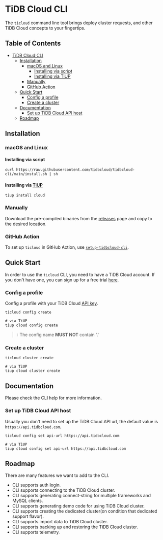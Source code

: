 # TiDB Cloud CLI

The `ticloud` command line tool brings deploy cluster requests, and other TiDB Cloud concepts to your fingertips.

## Table of Contents
* [TiDB Cloud CLI](#tidb-cloud-cli)
    * [Installation](#installation)
        * [macOS and Linux](#macos-and-linux)
            * [Installing via script](#installing-via-script)
            * [Installing via TiUP](#installing-via-tiup)
        * [Manually](#manually)
        * [GitHub Action](#github-action)
    * [Quick Start](#quick-start)
        * [Config a profile](#config-a-profile)
        * [Create a cluster](#create-a-cluster)
    * [Documentation](#documentation)
        * [Set up TiDB Cloud API host](#set-up-tidb-cloud-api-host)
    * [Roadmap](#roadmap)

## Installation

### macOS and Linux

#### Installing via script

```shell
curl https://raw.githubusercontent.com/tidbcloud/tidbcloud-cli/main/install.sh | sh
```

#### Installing via [TiUP](https://tiup.io/)

```shell
tiup install cloud
```

### Manually

Download the pre-compiled binaries from the [releases](https://github.com/tidbcloud/tidbcloud-cli/releases/latest) page and copy to the desired location.

### GitHub Action

To set up `ticloud` in GitHub Action, use [`setup-tidbcloud-cli`](https://github.com/tidbcloud/setup-tidbcloud-cli).

## Quick Start

In order to use the `ticloud` CLI, you need to have a TiDB Cloud account. If you don't have one, you can sign up for a free trial [here](https://tidbcloud.com/).

### Config a profile

Config a profile with your TiDB Cloud [API key](https://docs.pingcap.com/tidbcloud/api/v1beta#section/Authentication/API-Key-Management).

```shell
ticloud config create

# via TiUP
tiup cloud config create
```

> :information_source: The config name **MUST NOT** contain '.'

### Create a cluster

```shell
ticloud cluster create

# via TiUP
tiup cloud cluster create
```

## Documentation

Please check the CLI help for more information.

### Set up TiDB Cloud API host

Usually you don't need to set up the TiDB Cloud API url, the default value is `https://api.tidbcloud.com`.

```shell
ticloud config set api-url https://api.tidbcloud.com

# via TiUP
tiup cloud config set api-url https://api.tidbcloud.com
```

## Roadmap

There are many features we want to add to the CLI.
- CLI supports auth login.
- CLI supports connecting to the TiDB Cloud cluster.
- CLI supports generating connect-string for multiple frameworks and MySQL clients.
- CLI supports generating demo code for using TiDB Cloud cluster.
- CLI supports creating the dedicated cluster(on condition that dedicated support flavor).
- CLI supports import data to TiDB Cloud cluster.
- CLI supports backing up and restoring the TiDB Cloud cluster.
- CLI supports telemetry.
